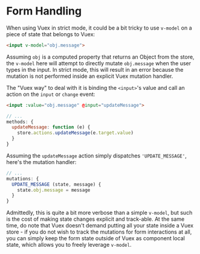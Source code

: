 # Form Handling

When using Vuex in strict mode, it could be a bit tricky to use `v-model` on a piece of state that belongs to Vuex:

``` html
<input v-model="obj.message">
```

Assuming `obj` is a computed property that returns an Object from the store, the `v-model` here will attempt to directly mutate `obj.message` when the user types in the input. In strict mode, this will result in an error because the mutation is not performed inside an explicit Vuex mutation handler.

The "Vuex way" to deal with it is binding the `<input>`'s value and call an action on the `input` or `change` event:

``` html
<input :value="obj.message" @input="updateMessage">
```
``` js
// ...
methods: {
  updateMessage: function (e) {
    store.actions.updateMessage(e.target.value)
  }
}
```

Assuming the `updateMessage` action simply dispatches `'UPDATE_MESSAGE'`, here's the mutation handler:

``` js
// ...
mutations: {
  UPDATE_MESSAGE (state, message) {
    state.obj.message = message
  }
}
```

Admittedly, this is quite a bit more verbose than a simple `v-model`, but such is the cost of making state changes explicit and track-able. At the same time, do note that Vuex doesn't demand putting all your state inside a Vuex store - if you do not wish to track the mutations for form interactions at all, you can simply keep the form state outside of Vuex as component local state, which allows you to freely leverage `v-model`.
